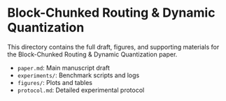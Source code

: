 # Block-Chunked Routing & Dynamic Quantization

This directory contains the full draft, figures, and supporting materials for the Block-Chunked Routing & Dynamic Quantization paper.

- `paper.md`: Main manuscript draft
- `experiments/`: Benchmark scripts and logs
- `figures/`: Plots and tables
- `protocol.md`: Detailed experimental protocol
